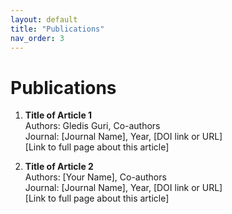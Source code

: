 ```yaml
---
layout: default
title: "Publications"
nav_order: 3
---
```


# Publications

1. **Title of Article 1**  
   Authors: Gledis Guri, Co-authors  
   Journal: [Journal Name], Year, [DOI link or URL]  
   [Link to full page about this article]

2. **Title of Article 2**  
   Authors: [Your Name], Co-authors  
   Journal: [Journal Name], Year, [DOI link or URL]  
   [Link to full page about this article]